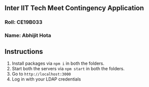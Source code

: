 ## Inter IIT Tech Meet Contingency Application

### Roll: **CE19B033** 
### Name: **Abhijit Hota** 

## Instructions
1. Install packages via `npm i` in both the folders.
2. Start both the servers via `npm start` in both the folders.
3. Go to `http://localhost:3000`
4. Log in with your LDAP credentials
